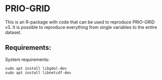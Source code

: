 # PRIO-GRID

This is an R-package with code that can be used to reproduce PRIO-GRID v3. 
It is possible to reproduce everything from single variables to the entire dataset.

## Requirements:

System requirements:
```
sudo apt install libgdal-dev
sudo apt install libnetcdf-dev 
```

